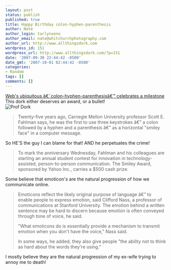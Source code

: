 ```yaml
---
layout: post
status: publish
published: true
title: Happy Birthday colon-hyphen-parenthesis
author: Nate
author_login: tarlynxeno
author_email: nate@whitchurchphotography.com
author_url: http://www.allthingsdork.com
wordpress_id: 151
wordpress_url: http://www.allthingsdork.com/?p=151
date: '2007-09-30 22:44:42 -0500'
date_gmt: '2007-10-01 02:44:42 -0500'
categories:
- Random
tags: []
comments: []
---
```

<p><a href="http://www.msnbc.msn.com/id/20829611/">Web's ubiquitous &acirc;&euro;&tilde;colon-hyphen-parenthesis&acirc;&euro;&trade; celebrates a milestone</a><br />
This dork either deserves an award, or a bullet!<br />
<img src="http://msnbcmedia.msn.com/j/ap/01139788-61b2-46cf-934e-d9dad0700ff5.hmedium.jpg" alt="Prof Dork" /></p>
<blockquote><p>Twenty-five years ago, Carnegie Mellon University professor Scott E. Fahlman says, he was the first to use three keystrokes &acirc;&euro;&rdquo; a colon followed by a hyphen and a parenthesis &acirc;&euro;&rdquo; as a horizontal "smiley face" in a computer message.</blockquote></p>
<p>So HE'S the guy I can blame for that! AND he perpetuates the crime!</p>
<blockquote><p>To mark the anniversary Wednesday, Fahlman and his colleagues are starting an annual student contest for innovation in technology-assisted, person-to-person communication. The Smiley Award, sponsored by Yahoo Inc., carries a $500 cash prize.</blockquote></p>
<p>Some believe that emoticon's are the natural progression of how we communicate online.</p>
<blockquote><p>Emoticons reflect the likely original purpose of language &acirc;&euro;&rdquo; to enable people to express emotion, said Clifford Nass, a professor of communications at Stanford University. The emotion behind a written sentence may be hard to discern because emotion is often conveyed through tone of voice, he said.</p>
<p>"What emoticons do is essentially provide a mechanism to transmit emotion when you don't have the voice," Nass said.</p>
<p>In some ways, he added, they also give people "the ability not to think as hard about the words they're using."</blockquote></p>
<p>I mostly believe they are the natural progression of my ex-wife trying to annoy me to death!</p>
